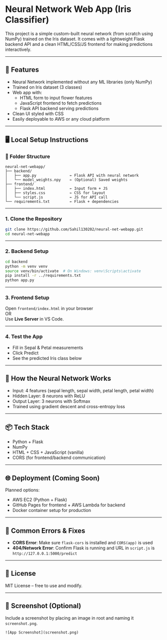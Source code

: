 # Neural Network Web App (Iris Classifier)

This project is a simple custom-built neural network (from scratch using NumPy) trained on the Iris dataset. It comes with a lightweight Flask backend API and a clean HTML/CSS/JS frontend for making predictions interactively.

---

## 🚀 Features

- Neural Network implemented without any ML libraries (only NumPy)
- Trained on Iris dataset (3 classes)
- Web app with:
  - HTML form to input flower features
  - JavaScript frontend to fetch predictions
  - Flask API backend serving predictions
- Clean UI styled with CSS
- Easily deployable to AWS or any cloud platform

---

## 🖥️ Local Setup Instructions

### 📁 Folder Structure
```
neural-net-webapp/
├── backend/
│   ├── app.py               ← Flask API with neural network
│   └── model_weights.npy    ← (Optional) Saved weights
├── frontend/
│   ├── index.html           ← Input form + JS
│   ├── styles.css           ← CSS for layout
│   └── script.js            ← JS for API call
└── requirements.txt         ← Flask + dependencies
```

---

### 1. Clone the Repository
```bash
git clone https://github.com/Sahil130202/neural-net-webapp.git
cd neural-net-webapp
```

---

### 2. Backend Setup
```bash
cd backend
python -m venv venv
source venv/bin/activate  # On Windows: venv\Scripts\activate
pip install -r ../requirements.txt
python app.py
```

---

### 3. Frontend Setup
Open `frontend/index.html` in your browser  
OR  
Use **Live Server** in VS Code.

---

### 4. Test the App
- Fill in Sepal & Petal measurements
- Click Predict
- See the predicted Iris class below

---

## 🧠 How the Neural Network Works

- Input: 4 features (sepal length, sepal width, petal length, petal width)
- Hidden Layer: 8 neurons with ReLU
- Output Layer: 3 neurons with Softmax
- Trained using gradient descent and cross-entropy loss

---

## 📦 Tech Stack

- Python + Flask
- NumPy
- HTML + CSS + JavaScript (vanilla)
- CORS (for frontend/backend communication)

---

## 🌐 Deployment (Coming Soon)

Planned options:
- AWS EC2 (Python + Flask)
- GitHub Pages for frontend + AWS Lambda for backend
- Docker container setup for production

---

## 🐛 Common Errors & Fixes

- **CORS Error**: Make sure `flask-cors` is installed and `CORS(app)` is used
- **404/Network Error**: Confirm Flask is running and URL in `script.js` is `http://127.0.0.1:5000/predict`

---

## 📄 License

MIT License – free to use and modify.

---

## 📸 Screenshot (Optional)
Include a screenshot by placing an image in root and naming it `screenshot.png`.

```
![App Screenshot](screenshot.png)
```

